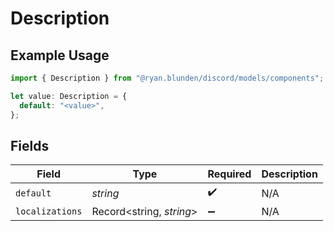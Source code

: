 # Description

## Example Usage

```typescript
import { Description } from "@ryan.blunden/discord/models/components";

let value: Description = {
  default: "<value>",
};
```

## Fields

| Field                    | Type                     | Required                 | Description              |
| ------------------------ | ------------------------ | ------------------------ | ------------------------ |
| `default`                | *string*                 | :heavy_check_mark:       | N/A                      |
| `localizations`          | Record<string, *string*> | :heavy_minus_sign:       | N/A                      |